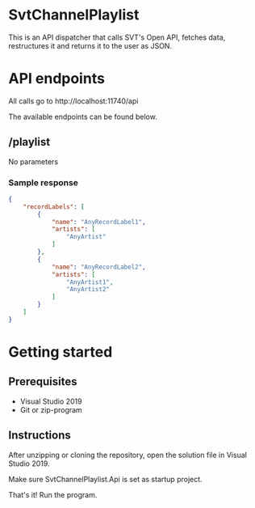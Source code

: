 # SvtChannelPlaylist

This is an API dispatcher that calls SVT's Open API, fetches data, restructures it and returns it to the user as JSON.

# API endpoints

All calls go to http://localhost:11740/api

The available endpoints can be found below.

## /playlist

No parameters

### Sample response

```json
{
	"recordLabels": [
		{
			"name": "AnyRecordLabel1",
			"artists": [
				"AnyArtist"
			]
		},
		{
			"name": "AnyRecordLabel2",
			"artists": [
				"AnyArtist1",
				"AnyArtist2"
			]
		}
	]
}
```

# Getting started

## Prerequisites

* Visual Studio 2019
* Git or zip-program

## Instructions

After unzipping or cloning the repository, open the solution file in Visual Studio 2019.

Make sure SvtChannelPlaylist.Api is set as startup project.

That's it! Run the program.
